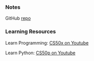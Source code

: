 ### Notes

GitHub [repo](https://github.com/gehuhaldwani/notes/)

### Learning Resources

Learn Programming: [CS50x on Youtube](https://www.youtube.com/playlist?list=PLhQjrBD2T381WAHyx1pq-sBfykqMBI7V4)

Learn Python: [CS50p on Youtube](https://www.youtube.com/playlist?list=PLhQjrBD2T3817j24-GogXmWqO5Q5vYy0V)